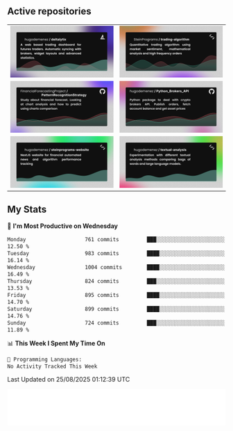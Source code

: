 ## Active repositories
|||
| ------------- | ------------- |
|[![Deltalytix](assets/deltalytix-preview.png)](https://github.com/hugodemenez/deltalytix)|[![Python Trading Algorithm](assets/base_python_architecture.png)](https://github.com/SteinPrograms/base-python-architecture)|
|[![Quantitative Prediction](assets/pattern_recognition_strategy.png)](https://github.com/FinancialForecastingProject/PatternRecognitionStrategy.git)|[![Broker SDK](assets/python_brokers_api.png)](https://github.com/hugodemenez/Python_Brokers_API)|
|[![NextJS Website](assets/steinprograms-website.png)](https://github.com/hugodemenez/steinprograms-website)|[![Textual](assets/textual-analysis.png)](https://github.com/hugodemenez/textual-analysis)|


## My Stats

<!--START_SECTION:waka-->
📅 **I'm Most Productive on Wednesday** 

```text
Monday                   761 commits         ███░░░░░░░░░░░░░░░░░░░░░░   12.50 % 
Tuesday                  983 commits         ████░░░░░░░░░░░░░░░░░░░░░   16.14 % 
Wednesday                1004 commits        ████░░░░░░░░░░░░░░░░░░░░░   16.49 % 
Thursday                 824 commits         ███░░░░░░░░░░░░░░░░░░░░░░   13.53 % 
Friday                   895 commits         ████░░░░░░░░░░░░░░░░░░░░░   14.70 % 
Saturday                 899 commits         ████░░░░░░░░░░░░░░░░░░░░░   14.76 % 
Sunday                   724 commits         ███░░░░░░░░░░░░░░░░░░░░░░   11.89 % 
```


📊 **This Week I Spent My Time On** 

```text
💬 Programming Languages: 
No Activity Tracked This Week
```


 Last Updated on 25/08/2025 01:12:39 UTC
<!--END_SECTION:waka-->

![Coding metrics](metrics.plugin.wakatime.svg)
